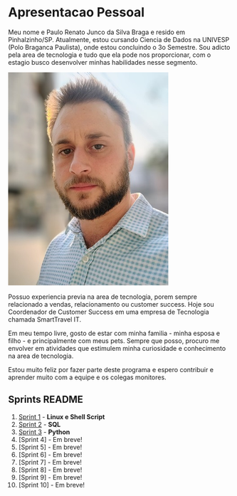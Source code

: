 # Apresentacao Pessoal

Meu nome e Paulo Renato Junco da Silva Braga e resido em Pinhalzinho/SP. Atualmente, estou cursando Ciencia de Dados na UNIVESP (Polo Braganca Paulista), onde estou concluindo o 3o Semestre. Sou adicto pela area de tecnologia e tudo que ela pode nos proporcionar, com o estagio busco desenvolver minhas habilidades nesse segmento.

![Minha Foto](./Sprint%2001/Evidências/photo_eu.jpg)

Possuo experiencia previa na area de tecnologia, porem sempre relacionado a vendas, relacionamento ou customer success. Hoje sou Coordenador de Customer Success em uma empresa de Tecnologia chamada SmartTravel IT. 

Em meu tempo livre, gosto de estar com minha familia - minha esposa e filho - e principalmente com meus pets. Sempre que posso, procuro me envolver em atividades que estimulem minha curiosidade e conhecimento na area de tecnologia.

Estou muito feliz por fazer parte deste programa e espero contribuir e aprender muito com a equipe e os colegas monitores.

## Sprints README

1. [Sprint 1](./Sprint%2001/README.md) - **Linux e Shell Script**
2. [Sprint 2](./Sprint%2002/README.MD) - **SQL**
3. [Sprint 3](./Sprint%2003/README.md) - **Python**
4. [Sprint 4] - Em breve!
5. [Sprint 5] - Em breve!
6. [Sprint 6] - Em breve!
7. [Sprint 7] - Em breve!
8. [Sprint 8] - Em breve!
9. [Sprint 9] - Em breve!
10. [Sprint 10] - Em breve!